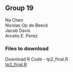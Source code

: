 ## Group 19

Na Chen   
Nicolas Op de Beeck   
Jacob Davis   
Arcelio E. Perez  

### Files to download

Download R Code - tp2_final.R   
<a href="source/tp2_final.R">tp2_final.R</a>
 
